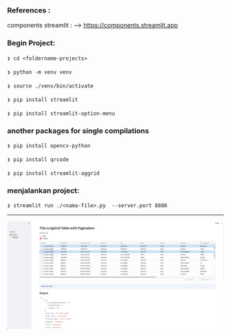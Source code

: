 

### References : 
components streamlit : --> https://components.streamlit.app



### Begin Project:

    ❯ cd <foldername-projects>

    ❯ python -m venv venv

    ❯ source ./venv/bin/activate

    ❯ pip install streamlit

    ❯ pip install streamlit-option-menu


 
### another packages for single compilations

    ❯ pip install opencv-python

    ❯ pip install qrcode

    ❯ pip install streamlit-aggrid



### menjalankan project:

    ❯ streamlit run ./<nama-file>.py  --server.port 8888


---

<p align="center">
    <img src="./ss_app_aggrid_pagination.png" alt="ss_app_aggrid_pagination" style="display: block; margin: 0 auto;">
</p>